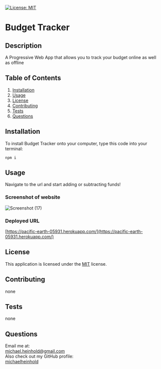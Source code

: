   [![License: MIT](https://img.shields.io/badge/License-MIT-yellow.svg)](https://opensource.org/licenses/MIT)
  # Budget Tracker
  ## Description
  A Progressive Web App that allows you to track your budget online as well as offline
  ## Table of Contents
  1. [Installation](#installation)
  2. [Usage](#usage)
  3. [License](#license)
  4. [Contributing](#contributing)
  5. [Tests](#tests)
  6. [Questions](#questions)

  ## Installation
  To install Budget Tracker onto your computer, type this code into your terminal:
  ```
  npm i
  ```

  ## Usage
  Navigate to the url and start adding or subtracting funds!
  
  ### Screenshot of website
  ![Screenshot (17)](https://user-images.githubusercontent.com/86388353/144899638-f14ef89a-419f-4df3-b09a-5790626d2b7f.png)

  
  ### Deployed URL
  [https://pacific-earth-05931.herokuapp.com/](https://pacific-earth-05931.herokuapp.com/)

  ## License
  
  This application is licensed under the [MIT](https://spdx.org/licenses/MIT.html) license.
  
  ## Contributing
  none

  ## Tests
  none

  ## Questions
  Email me at: \
  [michael.heinhold@gmail.com](michael.heinhold@gmail.com)\
  Also check out my GitHub profile:\
  [michaelheinhold](https://github.com/michaelheinhold)
